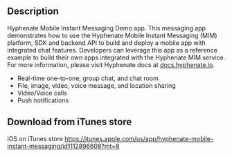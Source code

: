 ## Description
Hyphenate Mobile Instant Messaging Demo app. This messaging app demonstrates how to use the Hyphenate Mobile Instant Messaging (MIM) platform, SDK and backend API to build and deploy a mobile app with integrated chat features. Developers can leverage this app as a reference example to build their own apps integrated with the Hyphenate MIM service. 
For more information, please visit Hyphenate docs at [docs.hyphenate.io](https://docs.hyphenate.io).

- Real-time one-to-one, group chat, and chat room
- File, image, video, voice message, and location sharing
- Video/Voice calls
- Push notifications

## Download from iTunes store
iOS on iTunes store https://itunes.apple.com/us/app/hyphenate-mobile-instant-messaging/id1112896608?mt=8

